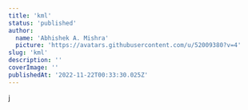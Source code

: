 ```yaml
---
title: 'kml'
status: 'published'
author:
  name: 'Abhishek A. Mishra'
  picture: 'https://avatars.githubusercontent.com/u/52009380?v=4'
slug: 'kml'
description: ''
coverImage: ''
publishedAt: '2022-11-22T00:33:30.025Z'
---
```


j

